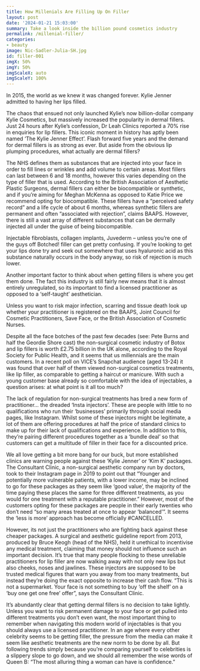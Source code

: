 ```yaml
---
title: How Millenials Are Filling Up On Filler
layout: post
date: '2024-01-21 15:03:00'
summary: Take a look inside the billion pound cosmetics industry
permalink: /millenial-filler/
categories:
- beauty
image: Nic-Sadler-Julia-SH.jpg
id: filler-001
imgX: 50%
imgY: 50%
imgScaleX: auto
imgScaleY: 100%
---
```


In 2015, the world as we knew it was changed forever. 
Kylie Jenner admitted to having her lips filled. 


The chaos that ensued not only launched Kylie’s now billion-dollar company Kylie Cosmetics, but massively increased the popularity in dermal fillers. Just 24 hours after Kylie’s confession, Dr Leah Clinics reported a 70% rise in enquiries for lip fillers. This iconic moment in history has aptly been named ‘The Kylie Jenner Effect’. Flash forward five years and the demand for dermal fillers is as strong as ever. But aside from the obvious lip plumping procedures, what actually are dermal fillers? 

The NHS defines them as substances that are injected into your face in order to fill lines or wrinkles and add volume to certain areas. Most fillers can last between 6 and 18 months, however this varies depending on the type of filler that is used. 
According to the British Association of Aesthetic Plastic Surgeons, dermal fillers can either be biocompatible or synthetic, and if you’re aiming for Meghan McKenna as opposed to Katie Price we recommend opting for biocompatible. These fillers have a “perceived safety record” and a life cycle of about 6 months, whereas synthetic fillers are permanent and often “associated with rejection”, claims BAAPS. 
However, there is still a vast array of different substances that can be dermally injected all under the guise of being biocompatible. 

Injectable fibroblasts, collagen implants, Juvederm – unless you’re one of the guys off Botched! filler can get pretty confusing. If you’re looking to get your lips done try and seek out somewhere that uses hyaluronic acid as this substance naturally occurs in the body anyway, so risk of rejection is much lower. 

Another important factor to think about when getting fillers is where you get them done. The fact this industry is still fairly new means that it is almost entirely unregulated, so its important to find a licensed practitioner as opposed to a ‘self-taught’ aesthetician. 

Unless you want to risk major infection, scarring and tissue death look up whether your practitioner is registered on the BAAPS, Joint Council for Cosmetic Practitioners, Save Face, or the British Association of Cosmetic Nurses. 

Despite all the face botches of the past few decades (see: Pete Burns and half the Geordie Shore cast) the non-surgical cosmetic industry of Botox and lip fillers is worth £2.75 billion in the UK alone, according to the Royal Society for Public Health, and it seems that us millennials are the main customers. In a recent poll on VICE’s Snapchat audience (aged 13-24) it was found that over half of them viewed non-surgical cosmetics treatments, like lip filler, as comparable to getting a haircut or manicure. With such a young customer base already so comfortable with the idea of injectables, a question arises: at what point is it all too much?

The lack of regulation for non-surgical treatments has bred a new form of practitioner… the dreaded ‘Insta injectors’. These are people with little to no qualifications who run their ‘businesses’ primarily through social media pages, like Instagram. Whilst some of these injectors might be legitimate, a lot of them are offering procedures at half the price of standard clinics to make up for their lack of qualifications and experience. In addition to this, they’re pairing different procedures together as a ‘bundle deal’ so that customers can get a multitude of filler in their face for a discounted price.

We all love getting a bit more bang for our buck, but more established clinics are warning people against these ‘Kylie Jenner’ or ‘Kim K’ packages. The Consultant Clinic, a non-surgical aesthetic company run by doctors, took to their Instagram page in 2019 to point out that “Younger and potentially more vulnerable patients, with a lower income, may be inclined to go for these packages as they seem like ‘good value’, the majority of the time paying these places the same for three different treatments, as you would for one treatment with a reputable practitioner.” However, most of the customers opting for these packages are people in their early twenties who don’t need “so many areas treated at once to appear ‘balanced’”. It seems the ‘less is more’ approach has become officially #CANCELLED. 

However, its not just the practitioners who are fighting back against these cheaper packages. A surgical and aesthetic guideline report from 2013, produced by Bruce Keogh (head of the NHS), held it unethical to incentivise any medical treatment, claiming that money should not influence such an important decision. It’s true that many people flocking to these unreliable practitioners for lip filler are now walking away with not only new lips but also cheeks, noses and jawlines. These injectors are supposed to be trusted medical figures that warn you away from too many treatments, but instead they’re doing the exact opposite to increase their cash flow. “This is not a supermarket. Your face is not something to buy ‘off the shelf’ on a ‘buy one get one free’ offer”, says the Consultant Clinic. 

It’s abundantly clear that getting dermal fillers is no decision to take lightly. Unless you want to risk permanent damage to your face or get pulled into different treatments you don’t even want, the most important thing to remember when navigating this modern world of injectables is that you should always use a licensed practitioner. In an age where every other celebrity seems to be getting filler, the pressure from the media can make it seem like aesthetic treatments are the new norm to be done by all. But following trends simply because you’re comparing yourself to celebrities is a slippery slope to go down, and we should all remember the wise words of Queen B: “The most alluring thing a woman can have is confidence.”   
